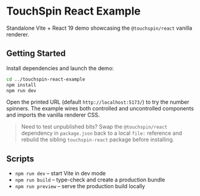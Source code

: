# TouchSpin React Example

Standalone Vite + React 19 demo showcasing the `@touchspin/react` vanilla renderer.

## Getting Started

Install dependencies and launch the demo:

```bash
cd ../touchspin-react-example
npm install
npm run dev
```

Open the printed URL (default `http://localhost:5173/`) to try the number spinners. The example wires both controlled and uncontrolled components and imports the vanilla renderer CSS.

> Need to test unpublished bits? Swap the `@touchspin/react` dependency in `package.json` back to a local `file:` reference and rebuild the sibling `touchspin-react` package before installing.

## Scripts

- `npm run dev` – start Vite in dev mode
- `npm run build` – type-check and create a production bundle
- `npm run preview` – serve the production build locally
